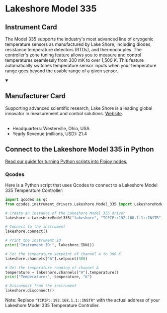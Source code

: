 
# Lakeshore Model 335

## Instrument Card

The Model 335 supports the industry's most advanced line of cryogenic temperature sensors as manufactured by Lake Shore, including diodes, resistance temperature detectors (RTDs), and thermocouples. The controller's zone tuning feature allows you to measure and control temperatures seamlessly from 300 mK to over 1,500 K. This feature automatically switches temperature sensor inputs when your temperature range goes beyond the usable range of a given sensor.

<details open>
<summary><h2>Manufacturer Card</h2></summary>
Supporting advanced scientific research, Lake Shore is a leading global innovator in measurement and control solutions. <a href=https://www.lakeshore.com/home>Website</a>.
<br></br>
<ul>
  <li>Headquarters: Westerville, Ohio, USA</li>
  <li>Yearly Revenue (millions, USD): 21.4</li>
</ul>
</details>

## Connect to the Lakeshore Model 335 in Python

[Read our guide for turning Python scripts into Flojoy nodes.](https://docs.flojoy.ai/custom-nodes/creating-custom-node/)


### Qcodes

Here is a Python script that uses Qcodes to connect to a Lakeshore Model 335 Temperature Controller:

```python
import qcodes as qc
from qcodes.instrument_drivers.Lakeshore.Model_335 import LakeshoreModel335

# Create an instance of the Lakeshore Model 335 driver
lakeshore = LakeshoreModel335("lakeshore", "TCPIP::192.168.1.1::INSTR")

# Connect to the instrument
lakeshore.connect()

# Print the instrument ID
print("Instrument ID:", lakeshore.IDN())

# Set the temperature setpoint of channel A to 300 K
lakeshore.channels["A"].setpoint(300)

# Get the temperature reading of channel A
temperature = lakeshore.channels["A"].temperature()
print("Temperature:", temperature, "K")

# Disconnect from the instrument
lakeshore.disconnect()
```

Note: Replace `"TCPIP::192.168.1.1::INSTR"` with the actual address of your Lakeshore Model 335 Temperature Controller.

